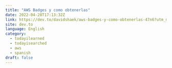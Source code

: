 ```yaml
---
title: "AWS Badges y como obtenerlas"
date: 2022-04-28T17:13:32Z
link: https://dev.to/davidshaek/aws-badges-y-como-obtenerlas-47n6?utm_medium=RSS&utm_source=news.12bit.vn
site: dev.to
language: English
category:
  - todayilearned
  - todayisearched
  - aws
  - spanish
draft: false
---
```

